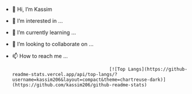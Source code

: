 - 👋 Hi, I’m Kassim
- 👀 I’m interested in ...
- 🌱 I’m currently learning ...
- 💞️ I’m looking to collaborate on ...
- 📫 How to reach me ...

                                          [![Top Langs](https://github-readme-stats.vercel.app/api/top-langs/?username=kassim206&layout=compact&theme=chartreuse-dark)](https://github.com/kassim206/github-readme-stats)

<!---
kassim206/kassim206 is a ✨ special ✨ repository because its `README.md` (this file) appears on your GitHub profile.
You can click the Preview link to take a look at your changes.
--->
